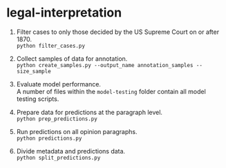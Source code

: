 # legal-interpretation

1. Filter cases to only those decided by the US Supreme Court on or after 1870.  
`python filter_cases.py`

2. Collect samples of data for annotation.  
`python create_samples.py --output_name annotation_samples --size_sample`


3. Evaluate model performance.  
A number of files within the `model-testing` folder contain all model testing scripts. 

4. Prepare data for predictions at the paragraph level.  
`python prep_predictions.py`

5. Run predictions on all opinion paragraphs.   
`python predictions.py`

6. Divide metadata and predictions data.   
`python split_predictions.py`

